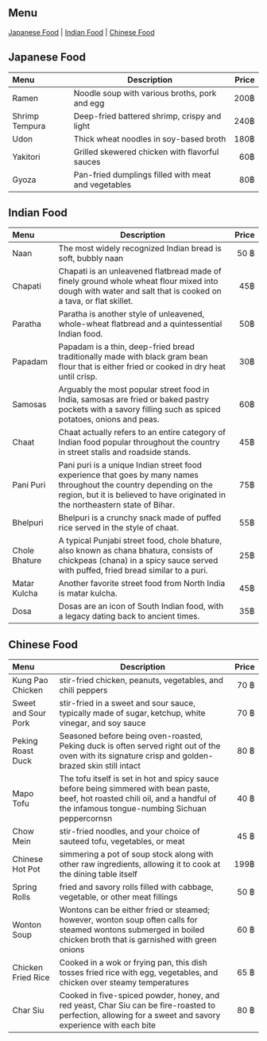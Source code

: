 ## Menu
[Japanese Food](#japanese-food) | [Indian Food](#Indian-Food) | [Chinese Food](#Chinese-food)

## Japanese Food
| Menu                               |Description                                         | Price  |
|:-----------------------------------|----------------------------------------------------|-------:|
| Ramen                              |Noodle soup with various broths, pork and egg       |  200฿  |
| Shrimp Tempura                     |Deep-fried battered shrimp, crispy and light        |  240฿  |
| Udon                               |Thick wheat noodles in soy-based broth              |  180฿  |
| Yakitori                           |Grilled skewered chicken with flavorful sauces      |  60฿   |
| Gyoza                              |Pan-fried dumplings filled with meat and vegetables |  80฿   |

## Indian Food
|          Menu               |    Description                   | Price  |
|:-----------------------------------|-----------------------|-------:|
| Naan    |The most widely recognized Indian bread is soft, bubbly naan |    50 ฿    |
|  Chapati   |Chapati is an unleavened flatbread made of finely ground whole wheat flour mixed into dough with water and salt that is cooked on a tava, or flat skillet. |      45฿  |
| Paratha    |Paratha is another style of unleavened, whole-wheat flatbread and a quintessential Indian food. |     50฿  |
| Papadam   |Papadam is a thin, deep-fried bread traditionally made with black gram bean flour that is either fried or cooked in dry heat until crisp. |      30฿  |
| Samosas    | Arguably the most popular street food in India, samosas are fried or baked pastry pockets with a savory filling such as spiced potatoes, onions and peas.|      60฿  |
| Chaat    |Chaat actually refers to an entire category of Indian food popular throughout the country in street stalls and roadside stands. |      45฿  |
| Pani Puri    |Pani puri is a unique Indian street food experience that goes by many names throughout the country depending on the region, but it is believed to have originated in the northeastern state of Bihar. |      75฿  |
| Bhelpuri    |Bhelpuri is a crunchy snack made of puffed rice served in the style of chaat. |      55฿  |
| Chole Bhature    |A typical Punjabi street food, chole bhature, also known as chana bhatura, consists of chickpeas (chana) in a spicy sauce served with puffed, fried bread similar to a puri. |      25฿  |
| Matar Kulcha    |Another favorite street food from North India is matar kulcha. |      45฿  |
| Dosa    |Dosas are an icon of South Indian food, with a legacy dating back to ancient times. |      35฿  |

## Chinese Food
| Menu | Description                                                  | Price |
|:-----|--------------------------------------------------------------|------:|
| Kung Pao Chicken |  stir-fried chicken, peanuts, vegetables, and chili peppers |  70 ฿ |
| Sweet and Sour Pork | stir-fried in a sweet and sour sauce, typically made of sugar, ketchup, white vinegar, and soy sauce |  70 ฿ |
| Peking Roast Duck | Seasoned before being oven-roasted, Peking duck is often served right out of the oven with its signature crisp and golden-brazed skin still intact |  80 ฿ |
| Mapo Tofu | The tofu itself is set in hot and spicy sauce before being simmered with bean paste, beef, hot roasted chili oil, and a handful of the infamous tongue-numbing Sichuan peppercornsn |  40 ฿ |
| Chow Mein | stir-fried noodles, and your choice of sauteed tofu, vegetables, or meat |  45 ฿ |
| Chinese Hot Pot | simmering a pot of soup stock along with other raw ingredients, allowing it to cook at the dining table itself |  199฿ |
| Spring Rolls | fried and savory rolls filled with cabbage, vegetable, or other meat fillings |  50 ฿ |
| Wonton Soup | Wontons can be either fried or steamed; however, wonton soup often calls for steamed wontons submerged in boiled chicken broth that is garnished with green onions |  60 ฿ |
| Chicken Fried Rice | Cooked in a wok or frying pan, this dish tosses fried rice with egg, vegetables, and chicken over steamy temperatures |  65 ฿ |
| Char Siu | Cooked in five-spiced powder, honey, and red yeast, Char Siu can be fire-roasted to perfection, allowing for a sweet and savory experience with each bite |  80 ฿ |